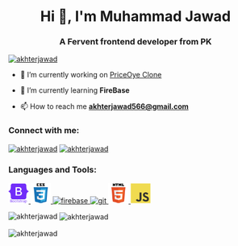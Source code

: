 <h1 align="center">Hi 👋, I'm Muhammad Jawad</h1>
<h3 align="center">A Fervent frontend developer from PK</h3>

<p align="left"> <a href="https://github.com/ryo-ma/github-profile-trophy"><img src="https://github-profile-trophy.vercel.app/?username=akhterjawad" alt="akhterjawad" /></a> </p>

- 🔭 I’m currently working on [PriceOye Clone](https://github.com/akhterjawad/First-Eid-Project)

- 🌱 I’m currently learning **FireBase**

- 📫 How to reach me **akhterjawad566@gmail.com**

<h3 align="left">Connect with me:</h3>
<p align="left">
<a href="https://www.linkedin.com/in/muhammad-jawad-1814772a9/" target="blank"><img align="center" src="https://raw.githubusercontent.com/rahuldkjain/github-profile-readme-generator/master/src/images/icons/Social/linked-in-alt.svg" alt="akhterjawad" height="30" width="40" /></a>
<a href="https://www.facebook.com/nadeem.akhter.5648137" target="blank"><img align="center" src="https://raw.githubusercontent.com/rahuldkjain/github-profile-readme-generator/master/src/images/icons/Social/facebook.svg" alt="akhterjawad" height="30" width="40" /></a>
</p>

<h3 align="left">Languages and Tools:</h3>
<p align="left"> <a href="https://getbootstrap.com" target="_blank" rel="noreferrer"> <img src="https://raw.githubusercontent.com/devicons/devicon/master/icons/bootstrap/bootstrap-plain-wordmark.svg" alt="bootstrap" width="40" height="40"/> </a> <a href="https://www.w3schools.com/css/" target="_blank" rel="noreferrer"> <img src="https://raw.githubusercontent.com/devicons/devicon/master/icons/css3/css3-original-wordmark.svg" alt="css3" width="40" height="40"/> </a> <a href="https://firebase.google.com/" target="_blank" rel="noreferrer"> <img src="https://www.vectorlogo.zone/logos/firebase/firebase-icon.svg" alt="firebase" width="40" height="40"/> </a> <a href="https://git-scm.com/" target="_blank" rel="noreferrer"> <img src="https://www.vectorlogo.zone/logos/git-scm/git-scm-icon.svg" alt="git" width="40" height="40"/> </a> <a href="https://www.w3.org/html/" target="_blank" rel="noreferrer"> <img src="https://raw.githubusercontent.com/devicons/devicon/master/icons/html5/html5-original-wordmark.svg" alt="html5" width="40" height="40"/> </a> <a href="https://developer.mozilla.org/en-US/docs/Web/JavaScript" target="_blank" rel="noreferrer"> <img src="https://raw.githubusercontent.com/devicons/devicon/master/icons/javascript/javascript-original.svg" alt="javascript" width="40" height="40"/> </a> </p>

<p><img align="left" src="https://github-readme-stats.vercel.app/api/top-langs?username=akhterjawad&show_icons=true&locale=en&layout=compact" alt="akhterjawad" /></p>

<p>&nbsp;<img align="center" src="https://github-readme-stats.vercel.app/api?username=akhterjawad&show_icons=true&locale=en" alt="akhterjawad" /></p>

<p><img align="center" src="https://github-readme-streak-stats.herokuapp.com/?user=akhterjawad&" alt="akhterjawad" /></p>
